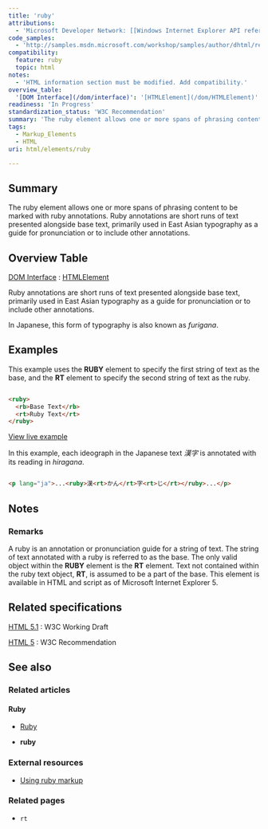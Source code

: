 ```yaml
---
title: 'ruby'
attributions:
  - 'Microsoft Developer Network: [[Windows Internet Explorer API reference](http://msdn.microsoft.com/en-us/library/ie/hh828809%28v=vs.85%29.aspx) Article]'
code_samples:
  - 'http://samples.msdn.microsoft.com/workshop/samples/author/dhtml/refs/ruby.htm'
compatibility:
  feature: ruby
  topic: html
notes:
  - 'HTML information section must be modified. Add compatibility.'
overview_table:
  '[DOM Interface](/dom/interface)': '[HTMLElement](/dom/HTMLElement)'
readiness: 'In Progress'
standardization_status: 'W3C Recommendation'
summary: 'The ruby element allows one or more spans of phrasing content to be marked with ruby annotations. Ruby annotations are short runs of text presented alongside base text, primarily used in East Asian typography as a guide for pronunciation or to include other annotations.'
tags:
  - Markup_Elements
  - HTML
uri: html/elements/ruby

---
```

## Summary

The ruby element allows one or more spans of phrasing content to be marked with ruby annotations. Ruby annotations are short runs of text presented alongside base text, primarily used in East Asian typography as a guide for pronunciation or to include other annotations.

## Overview Table

[DOM Interface](/dom/interface)
:   [HTMLElement](/dom/HTMLElement)

Ruby annotations are short runs of text presented alongside base text, primarily used in East Asian typography as a guide for pronunciation or to include other annotations.

In Japanese, this form of typography is also known as *furigana*.

## Examples

This example uses the **RUBY** element to specify the first string of text as the base, and the **RT** element to specify the second string of text as the ruby.

``` html

<ruby>
  <rb>Base Text</rb>
  <rt>Ruby Text</rt>
</ruby>

```

[View live example](http://samples.msdn.microsoft.com/workshop/samples/author/dhtml/refs/ruby.htm)

In this example, each ideograph in the Japanese text *漢字* is annotated with its reading in *hiragana*.

``` html

<p lang="ja">...<ruby>漢<rt>かん</rt>字<rt>じ</rt></ruby>...</p>

```

## Notes

### Remarks

A ruby is an annotation or pronunciation guide for a string of text. The string of text annotated with a ruby is referred to as the base. The only valid object within the **RUBY** element is the **RT** element. Text not contained within the ruby text object, **RT**, is assumed to be a part of the base. This element is available in HTML and script as of Microsoft Internet Explorer 5.

## Related specifications

[HTML 5.1](http://www.w3.org/TR/html51/text-level-semantics.html#the-ruby-element)
:   W3C Working Draft

[HTML 5](http://www.w3.org/TR/html5/text-level-semantics.html#the-ruby-element)
:   W3C Recommendation

## See also

### Related articles

#### Ruby

-   [Ruby](/css/ruby)

-   **ruby**

### External resources

-   [Using ruby markup](http://www.w3.org/International/techniques/authoring-html#ruby)

### Related pages

-   `rt`
